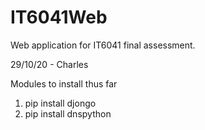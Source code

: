 # IT6041Web
Web application for IT6041 final assessment.

29/10/20 - Charles

Modules to install thus far 
1. pip install djongo
2. pip install dnspython
